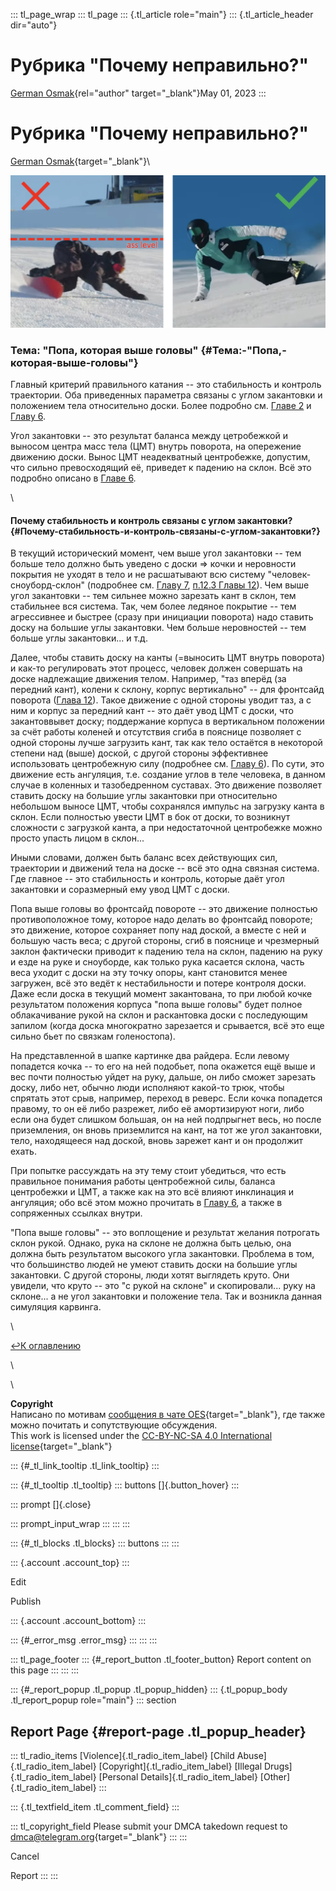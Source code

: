 ::: tl_page_wrap
::: tl_page
::: {.tl_article role="main"}
::: {.tl_article_header dir="auto"}
# Рубрика \"Почему неправильно?\"

[German Osmak](https://t.me/GJ_Osmak){rel="author" target="_blank"}May
01, 2023
:::

# Рубрика \"Почему неправильно?\" 

[German Osmak](https://t.me/GJ_Osmak){target="_blank"}\

![image](/file/b43b17a3e15ce33650c81.png)

### Тема: \"Попа, которая выше головы\" {#Тема:-&quot;Попа,-которая-выше-головы&quot;}

Главный критерий правильного катания -- это стабильность и контроль
траектории. Оба приведенных параметра связаны с углом закантовки и
положением тела относительно доски. Более подробно см. [Главе
2](/Kakim-dolzhno-byt-katanie-03-20) и [Главу 6](/force-03-23-3).

Угол закантовки -- это результат баланса между цетробежкой и выносом
центра масс тела (ЦМТ) внутрь поворота, на опережение движению доски.
Вынос ЦМТ неадекватный центробежке, допустим, что сильно превосходящий
её, приведет к падению на склон. Всё это подробно описано в [Главе
6](/force-03-23-3).

\

#### Почему стабильность и контроль связаны с углом закантовки?  {#Почему-стабильность-и-контроль-связаны-с-углом-закантовки?}

В текущий исторический момент, чем выше угол закантовки -- тем больше
тело должно быть уведено с доски =\> кочки и неровности покрытия не
уходят в тело и не расшатывают всю систему \"человек-сноуборд-склон\"
(подробнее см. [Главу 7](/summary-04-14-3), [п.12.3 Главы
12](/first-front-04-16)). Чем выше угол закантовки -- тем сильнее можно
зарезать кант в склон, тем стабильнее вся система. Так, чем более
ледяное покрытие -- тем агрессивнее и быстрее (сразу при инициации
поворота) надо ставить доску на большие углы закантовки. Чем больше
неровностей -- тем больше углы закантовки\... и т.д.

Далее, чтобы ставить доску на канты (=выносить ЦМТ внутрь поворота) и
как-то регулировать этот процесс, человек должен совершать на доске
надлежащие движения телом. Например, \"таз вперёд (за передний кант),
колени к склону, корпус вертикально\" -- для фронтсайд поворота ([Глава
12](/first-front-04-16)). Такое движение с одной стороны уводит таз, а с
ним и корпус за передний кант -- это даёт увод ЦМТ с доски, что
закантоввывет доску; поддержание корпуса в вертикальном положении за
счёт работы коленей и отсутствия сгиба в пояснице позволяет с одной
стороны лучше загрузить кант, так как тело остаётся в некоторой степени
над (выше) доской, с другой стороны эффективнее использовать
центробежную силу (подробнее см. [Главу 6](/force-03-23-3)). По сути,
это движение есть ангуляция, т.е. создание углов в теле человека, в
данном случае в коленных и тазобедренном суставах. Это движение
позволяет ставить доску на большие углы закантовки при относительно
небольшом выносе ЦМТ, чтобы сохранялся импульс на загрузку канта в
склон. Если полностью увести ЦМТ в бок от доски, то возникнут сложности
с загрузкой канта, а при недостаточной центробежке можно просто упасть
лицом в склон\... 

Иными словами, должен быть баланс всех действующих сил, траектории и
движений тела на доске -- всё это одна связная система. Где главное --
это стабильность и контроль, которые даёт угол закантовки и соразмерный
ему увод ЦМТ с доски.

Попа выше головы во фронтсайд повороте -- это движение полностью
противоположное тому, которое надо делать во фронтсайд повороте; это
движение, которое сохраняет попу над доской, а вместе с ней и большую
часть веса; с другой стороны, сгиб в пояснице и чрезмерный заклон
фактически приводит к падению тела на склон, падению на руку и езде на
руке и сноуборде, как только рука касается склона, часть веса уходит с
доски на эту точку опоры, кант становится менее загружен, всё это ведёт
к нестабильности и потере контроля доски. Даже если доска в текущий
момент закантована, то при любой кочке результатом положения корпуса
\"попа выше головы\" будет полное облакачивание рукой на склон и
раскантовка доски с последующим запилом (когда доска многократно
зарезается и срывается, всё это еще сильно бьет по связкам голеностопа).

На представленной в шапке картинке два райдера. Если левому попадется
кочка -- то его на ней подобьет, попа окажется ещё выше и вес почти
полностью уйдет на руку, дальше, он либо сможет зарезать доску, либо
нет, обычно люди исполняют какой-то трюк, чтобы спрятать этот срыв,
например, переход в реверс. Если кочка попадется правому, то он её либо
разрежет, либо её амортизируют ноги, либо если она будет слишком
большая, он на ней подпрыгнет весь, но после приземления, он вновь
приземлится на кант, на тот же угол закантовки, тело, находящееся над
доской, вновь зарежет кант и он продолжит ехать.

При попытке рассуждать на эту тему стоит убедиться, что есть правильное
понимания работы центробежной силы, баланса центробежки и ЦМТ, а также
как на это всё влияют инклинация и ангуляция; обо всё этом можно
прочитать в [Главу 6](/force-03-23-3), а также в сопряженных ссылках
внутри.

\"Попа выше головы\" -- это воплощение и результат желания потрогать
склон рукой. Однако, рука на склоне не должна быть целью, она должна
быть результатом высокого угла закантовки. Проблема в том, что
большинство людей не умеют ставить доски на большие углы закантовки. С
другой стороны, люди хотят выглядеть круто. Они увидели, что круто --
это \"с рукой на склоне\" и скопировали\... руку на склоне\... а не угол
закантовки и положение тела. Так и возникла данная симуляция карвинга.

\

[↩️К оглавлению](/Side-articles-05-05)

\

<figure>

</figure>

\

**Copyright**\
Написано по мотивам [сообщения в чате
OES](https://t.me/oes_snowboards/93884){target="_blank"}, где также
можно почитать и сопутствующие обсуждения.\
This work is licensed under the [CC-BY-NC-SA 4.0 International
license](http://creativecommons.org/licenses/by-nc-sa/4.0/){target="_blank"}

::: {#_tl_link_tooltip .tl_link_tooltip}
:::

::: {#_tl_tooltip .tl_tooltip}
::: buttons
[]{.button_hover}
:::

::: prompt
[]{.close}

::: prompt_input_wrap
:::
:::
:::

::: {#_tl_blocks .tl_blocks}
::: buttons
:::
:::

::: {.account .account_top}
:::

Edit

Publish

::: {.account .account_bottom}
:::

::: {#_error_msg .error_msg}
:::
:::
:::

::: tl_page_footer
::: {#_report_button .tl_footer_button}
Report content on this page
:::
:::
:::

::: {#_report_popup .tl_popup .tl_popup_hidden}
::: {.tl_popup_body .tl_report_popup role="main"}
::: section
## Report Page {#report-page .tl_popup_header}

::: tl_radio_items
[Violence]{.tl_radio_item_label} [Child Abuse]{.tl_radio_item_label}
[Copyright]{.tl_radio_item_label} [Illegal Drugs]{.tl_radio_item_label}
[Personal Details]{.tl_radio_item_label} [Other]{.tl_radio_item_label}
:::

::: {.tl_textfield_item .tl_comment_field}
:::

::: tl_copyright_field
Please submit your DMCA takedown request to
[dmca@telegram.org](mailto:dmca@telegram.org?subject=Report%20to%20Telegraph%20page%20%22%D0%A0%D1%83%D0%B1%D1%80%D0%B8%D0%BA%D0%B0%20%22%D0%9F%D0%BE%D1%87%D0%B5%D0%BC%D1%83%20%D0%BD%D0%B5%D0%BF%D1%80%D0%B0%D0%B2%D0%B8%D0%BB%D1%8C%D0%BD%D0%BE%3F%22%22&body=Reported%20page%3A%20https%3A%2F%2Ftelegra.ph%2Fheadass-05-01%0A%0A%0A){target="_blank"}
:::
:::

Cancel

Report
:::
:::

